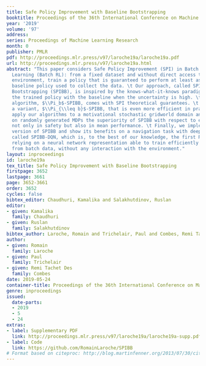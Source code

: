 ```yaml
---
title: Safe Policy Improvement with Baseline Bootstrapping
booktitle: Proceedings of the 36th International Conference on Machine Learning
year: '2019'
volume: '97'
address: 
series: Proceedings of Machine Learning Research
month: 0
publisher: PMLR
pdf: http://proceedings.mlr.press/v97/laroche19a/laroche19a.pdf
url: http://proceedings.mlr.press/v97/laroche19a.html
abstract: "This paper considers Safe Policy Improvement (SPI) in Batch Reinforcement
  Learning (Batch RL): from a fixed dataset and without direct access to the true
  environment, train a policy that is guaranteed to perform at least as well as the
  baseline policy used to collect the data. \t Our approach, called SPI with Baseline
  Bootstrapping (SPIBB), is inspired by the knows-what-it-knows paradigm: it bootstraps
  the trained policy with the baseline when the uncertainty is high. \t Our first
  algorithm, $\\Pi_b$-SPIBB, comes with SPI theoretical guarantees. \t We also implement
  a variant, $\\Pi_{\\leq b}$-SPIBB, that is even more efficient in practice. \t We
  apply our algorithms to a motivational stochastic gridworld domain and further demonstrate
  on randomly generated MDPs the superiority of SPIBB with respect to existing algorithms,
  not only in safety but also in mean performance. \t Finally, we implement a model-free
  version of SPIBB and show its benefits on a navigation task with deep RL implementation
  called SPIBB-DQN, which is, to the best of our knowledge, the first RL algorithm
  relying on a neural network representation able to train efficiently and reliably
  from batch data, without any interaction with the environment."
layout: inproceedings
id: laroche19a
tex_title: Safe Policy Improvement with Baseline Bootstrapping
firstpage: 3652
lastpage: 3661
page: 3652-3661
order: 3652
cycles: false
bibtex_editor: Chaudhuri, Kamalika and Salakhutdinov, Ruslan
editor:
- given: Kamalika
  family: Chaudhuri
- given: Ruslan
  family: Salakhutdinov
bibtex_author: Laroche, Romain and Trichelair, Paul and Combes, Remi Tachet Des
author:
- given: Romain
  family: Laroche
- given: Paul
  family: Trichelair
- given: Remi Tachet Des
  family: Combes
date: 2019-05-24
container-title: Proceedings of the 36th International Conference on Machine Learning
genre: inproceedings
issued:
  date-parts:
  - 2019
  - 5
  - 24
extras:
- label: Supplementary PDF
  link: http://proceedings.mlr.press/v97/laroche19a/laroche19a-supp.pdf
- label: Code
  link: https://github.com/RomainLaroche/SPIBB
# Format based on citeproc: http://blog.martinfenner.org/2013/07/30/citeproc-yaml-for-bibliographies/
---
```

